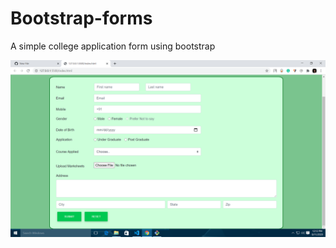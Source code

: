 # Bootstrap-forms

A simple college application form using bootstrap

![screenshot](https://github.com/Saran-MS/Bootstrap-forms/blob/master/Screenshot%20(70).png)
